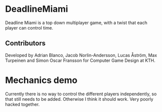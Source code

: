 # DeadlineMiami

Deadline Miami is a top down multiplayer game, with a twist that each player can control time.

## Contributors

Developed by Adrian Blanco, Jacob Norlin-Andersson, Lucas Åström, Max Turpeinen and Simon Oscar Fransson for Computer Game Design at KTH.

# Mechanics demo

Currently there is no way to control the different players independently, so that still needs to be added. Otherwise I think it should work. Very poorly hacked together.
